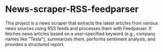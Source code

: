 # News-scraper-RSS-feedparser
This project is a news scraper that extracts the latest articles from various news sources using RSS feeds and processes them with Feedparser. It fetches news articles based on a user-specified keyword (e.g., company names like "Tesla"), summarizes them, performs sentiment analysis, and provides a structured report.
